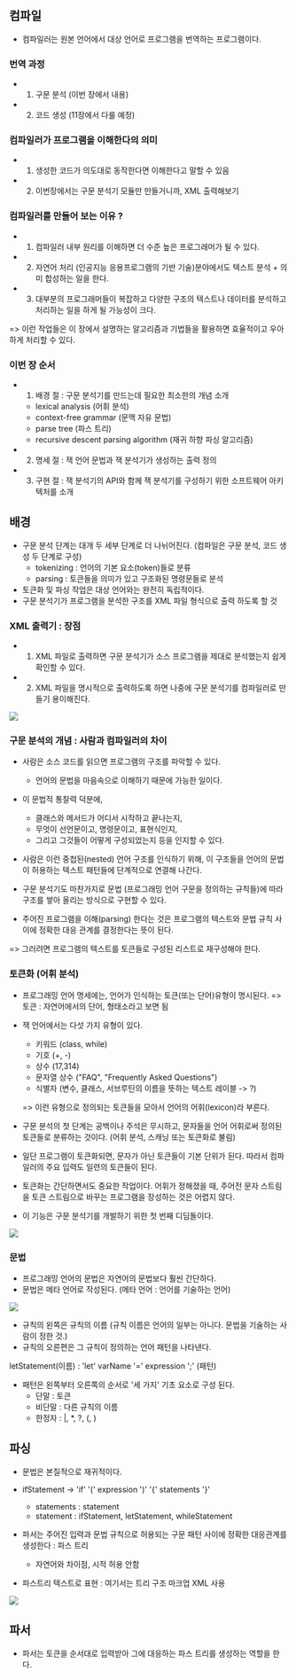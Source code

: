 ## 컴파일 
- 컴파일러는 원본 언어에서 대상 언어로 프로그램을 번역하는 프로그램이다. 

### 번역 과정 
- 1) 구문 분석 (이번 장에서 내용)
- 2) 코드 생성 (11장에서 다룰 예정)


### 컴파일러가 프로그램을 이해한다의 의미
- 1) 생성한 코드가 의도대로 동작한다면 이해한다고 말할 수 있음 
- 2) 이번장에서는 구문 분석기 모듈만 만들거니까, XML 출력해보기 


### 컴파일러를 만들어 보는 이유 ? 
- 1) 컴파일러 내부 원리를 이해하면 더 수준 높은 프로그래머가 될 수 있다. 
- 2) 자연어 처리 (인공지능 응용프로그램의 기반 기술)분야에서도 텍스트 분석 + 의미 합성하는 일을 한다. 
- 3) 대부분의 프로그래머들이 복잡하고 다양한 구조의 텍스트나 데이터를 분석하고 처리하는 일을 하게 될 가능성이 크다.

=> 이런 작업들은 이 장에서 설명하는 알고리즘과 기법들을 활용하면 효율적이고 우아하게 처리할 수 있다. 


### 이번 장 순서 
- 1) 배경 절 : 구문 분석기를 만드는데 필요한 최소한의 개념 소개 
    - lexical analysis (어휘 분석)
    - context-free grammar (문맥 자유 문법)
    - parse tree (파스 트리)
    - recursive descent parsing algorithm (재귀 하향 파싱 알고리즘)
- 2) 명세 절 : 잭 언어 문법과 잭 분석기가 생성하는 출력 정의 
- 3) 구현 절 : 잭 분석기의 API와 함께 잭 분석기를 구성하기 위한 소프트웨어 아키텍처를 소개 

## 배경
- 구문 분석 단계는 대개 두 세부 단계로 더 나뉘어진다. (컴파일은 구문 분석, 코드 생성 두 단계로 구성) 
    - tokenizing : 언어의 기본 요소(token)들로 분류 
    - parsing : 토큰들을 의미가 있고 구조화된 명령문들로 분석 
- 토큰화 및 파싱 작업은 대상 언어와는 완전히 독립적이다. 
- 구문 분석기가 프로그램을 분석한 구조를 XML 파일 형식으로 출력 하도록 할 것 

### XML 출력기 : 장점
- 1) XML 파일로 출력하면 구문 분석기가 소스 프로그램을 제대로 분석했는지 쉽게 확인할 수 있다. 
- 2) XML 파일을 명시적으로 출력하도록 하면 나중에 구문 분석기를 컴파일러로 만들기 용이해진다. 

![](./asset//short-term-plan.png)

### 구문 분석의 개념 : 사람과 컴파일러의 차이 
- 사람은 소스 코드를 읽으면 프로그램의 구조를 파악할 수 있다. 
    - 언어의 문법을 마음속으로 이해하기 때문에 가능한 일이다. 

- 이 문법적 통찰력 덕분에,
    - 클래스와 메서드가 어디서 시작하고 끝나는지, 
    - 무엇이 선언문이고, 명령문이고, 표현식인지, 
    - 그리고 그것들이 어떻게 구성되었는지 등을 인지할 수 있다. 

- 사람은 이런 중첩된(nested) 언어 구조를 인식하기 위해, 이 구조들을 언어의 문법이 허용하는 텍스트 패턴들에 단계적으로 연결해 나간다. 

- 구문 분석기도 마찬가지로 문법 (프로그래밍 언어 구문을 정의하는 규칙들)에 따라 구조를 쌓아 올리는 방식으로 구현할 수 있다. 

- 주어진 프로그램을 이해(parsing) 한다는 것은 프로그램의 텍스트와 문법 규칙 사이에 정확한 대응 관계를 결정한다는 뜻이 된다. 

=> 그러려면 프로그램의 텍스트를 토큰들로 구성된 리스트로 재구성해야 한다. 

### 토큰화 (어휘 분석)
- 프로그래밍 언어 명세에는, 언어가 인식하는 토큰(또는 단어)유형이 명시된다.
 => 토큰 : 자연어에서의 단어, 형태소라고 보면 됨 
- 잭 언어에서는 다섯 가지 유형이 있다. 
    - 키워드 (class, while)
    - 기호 (+, -)
    - 상수 (17,314)
    - 문자열 상수 ("FAQ", "Frequently Asked Questions")
    - 식별자 (변수, 클래스, 서브루틴의 이름을 뜻하는 텍스트 레이블 -> ?)

    => 이런 유형으로 정의되는 토큰들을 모아서 언어의 어휘(lexicon)라 부른다. 
    
- 구문 분석의 첫 단계는 공백이나 주석은 무시하고, 문자들을 언어 어휘로써 정의된 토큰들로 분류하는 것이다. (어휘 분석, 스캐닝 또는 토큰화로 불림) 
- 일단 프로그램이 토큰화되면, 문자가 아닌 토큰들이 기본 단위가 된다. 따라서 컴파일러의 주요 입력도 일련의 토큰들이 된다. 
- 토큰화는 간단하면서도 중요한 작업이다. 어휘가 정해졌을 때, 주어전 문자 스트림을 토큰 스트림으로 바꾸는 프로그램을 장성하는 것은 어렵지 않다. 
- 이 기능은 구문 분석기를 개발하기 위한 첫 번째 디딤돌이다. 

![](./asset/lexicon_analysis.png)


### 문법 
- 프로그래밍 언어의 문법은 자연어의 문법보다 훨씬 간단하다. 
- 문법은 메타 언어로 작성된다. (메타 언어 : 언어를 기술하는 언어)

![](./asset/parsing.png)

- 규칙의 왼쪽은 규칙의 이름 (규칙 이름은 언어의 일부는 아니다. 문법을 기술하는 사람이 정한 것.)
- 규칙의 오른편은 그 규칙이 정의하는 언어 패턴을 나타낸다. 

letStatement(이름) : 'let' varName '=' expression ';' (패턴)

- 패턴은 왼쪽부터 오른쪽의 순서로 '세 가지' 기초 요소로 구성 된다. 
    - 단말 : 토큰 
    - 비단말 : 다른 규칙의 이름 
    - 한정자 : |, *, ?, (, )

## 파싱 
- 문법은 본질적으로 재귀적이다. 
- ifStatement -> 'if' '(' expression ')' '{' statements '}'
    - statements : statement 
    - statement : ifStatement, letStatement, whileStatement  

- 파서는 주어진 입력과 문법 규칙으로 허용되는 구문 패턴 사이에 정확한 대응관계를 생성한다 : 파스 트리 
    - 자연어와 차이점, 시적 허용 안함 

- 파스트리 텍스트로 표현 : 여기서는 트리 구조 마크업 XML 사용 

![](./asset/parsing_tree.png)

## 파서 

- 파서는 토큰을 순서대로 입력받아 그에 대응하는 파스 트리를 생성하는 역할을 한다. 



